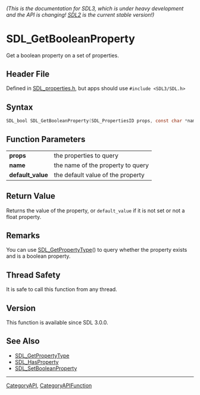 ###### (This is the documentation for SDL3, which is under heavy development and the API is changing! [SDL2](https://wiki.libsdl.org/SDL2/) is the current stable version!)
# SDL_GetBooleanProperty

Get a boolean property on a set of properties.

## Header File

Defined in [SDL_properties.h](https://github.com/libsdl-org/SDL/blob/main/include/SDL3/SDL_properties.h), but apps should use `#include <SDL3/SDL.h>`

## Syntax

```c
SDL_bool SDL_GetBooleanProperty(SDL_PropertiesID props, const char *name, SDL_bool default_value);

```

## Function Parameters

|                       |                                   |
| --------------------- | --------------------------------- |
| **props**             | the properties to query           |
| **name**              | the name of the property to query |
| **default_value**     | the default value of the property |

## Return Value

Returns the value of the property, or `default_value` if it is not set or
not a float property.

## Remarks

You can use [SDL_GetPropertyType](SDL_GetPropertyType)() to query whether
the property exists and is a boolean property.

## Thread Safety

It is safe to call this function from any thread.

## Version

This function is available since SDL 3.0.0.

## See Also

* [SDL_GetPropertyType](SDL_GetPropertyType)
* [SDL_HasProperty](SDL_HasProperty)
* [SDL_SetBooleanProperty](SDL_SetBooleanProperty)

----
[CategoryAPI](CategoryAPI), [CategoryAPIFunction](CategoryAPIFunction)

